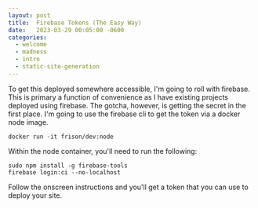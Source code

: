 ```yaml
---
layout: post
title:  Firebase Tokens (The Easy Way)
date:   2023-03-29 00:05:00 -0600
categories:
  - welcome
  - madness
  - intro
  - static-site-generation
---
```


To get this deployed somewhere accessible, I'm going to roll with firebase. This is primary a function of convenience as I have existing projects deployed using firebase. The gotcha, however, is getting the secret in the first place. I'm going to use the firebase cli to get the token via a docker node image.

``` shell
docker run -it frison/dev:node
```

Within the node container, you'll need to run the following:

``` shell
sudo npm install -g firebase-tools
firebase login:ci --no-localhost
```

Follow the onscreen instructions and you'll get a token that you can use to deploy your site.
